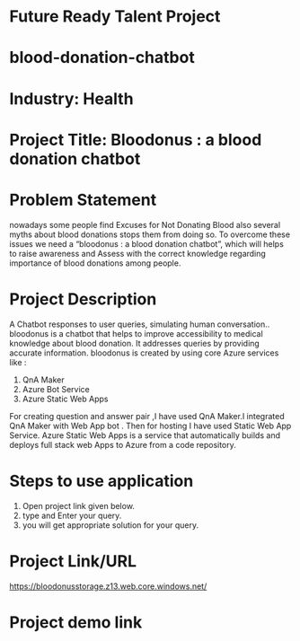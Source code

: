 # Future Ready Talent Project
# blood-donation-chatbot

# Industry: Health

# Project Title: Bloodonus : a blood donation chatbot

# Problem Statement
nowadays some people find Excuses for Not Donating Blood also several myths about blood donations stops them from doing so.
To overcome these issues we need a “bloodonus : a blood donation chatbot”, which will helps to raise awareness and Assess with the correct knowledge regarding importance of blood donations among people.

# Project Description
A Chatbot responses to user queries, simulating human conversation.. 
bloodonus is a chatbot that helps to improve accessibility to medical knowledge about blood donation. It addresses queries by providing accurate information.  bloodonus is created by using core Azure services like :

1) QnA Maker
2) Azure Bot Service
3) Azure Static Web Apps

For creating question and answer pair ,I have used QnA Maker.I integrated QnA Maker with Web App bot . Then for hosting I have used Static Web App Service. Azure Static Web Apps is a service that automatically builds and deploys full stack web Apps to Azure from a code repository.

# Steps to use application
1) Open project link given below.
2) type and Enter your query.
3) you will get appropriate solution for your query.

# Project Link/URL
https://bloodonusstorage.z13.web.core.windows.net/


# Project demo link


